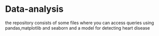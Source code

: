 # Data-analysis
the repository consists of some files where you can access queries using pandas,matplotlib and seaborn and a model for detecting heart disease
